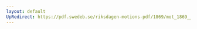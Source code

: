```yaml
---
layout: default
UpRedirect: https://pdf.swedeb.se/riksdagen-motions-pdf/1869/mot_1869__ak__00018/mot_1869__ak__00018_001.pdf
---
```

